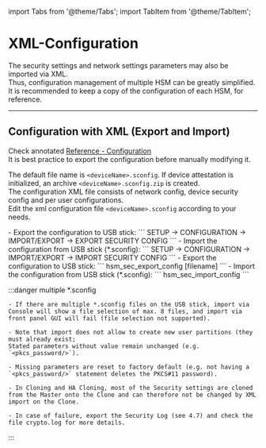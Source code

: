 import Tabs from '@theme/Tabs';
import TabItem from '@theme/TabItem';


# XML-Configuration

The security settings and network settings parameters may also be imported via XML.<br />
Thus, configuration management of multiple HSM can be greatly simplified. It is recommended to keep a copy of the configuration of each HSM, for reference.

---

## Configuration with XML (Export and Import)

Check annotated [Reference - Configuration](../Configuration/HSM-config-2_11.md)<br />
It is best practice to export the configuration before manually modifying it.

The default file name is `<deviceName>.sconfig`. If device attestation is initialized, an archive `<deviceName>.sconfig.zip` is created.<br />
The configuration XML file consists of network config, device security config and per user configurations.<br />
Edit the xml configuration file `<deviceName>.sconfig` according to your needs.

<Tabs groupId="device-setup">
  <TabItem value="x-series" label="Primus X-Series device" default>
    - Export the configuration to USB stick:
    ```
        SETUP → CONFIGURATION → IMPORT/EXPORT → EXPORT SECURITY CONFIG
    ```
    - Import the configuration from USB stick (*.sconfig):
    ```
       SETUP → CONFIGURATION → IMPORT/EXPORT → IMPORT SECURITY CONFIG
    ```
  </TabItem>
  <TabItem value="e-series" label="Primus E-Series device">
    - Export the configuration to USB stick:
    ```
        hsm_sec_export_config [filename]
    ```
    - Import the configuration from USB stick (*.sconfig):
    ```
       hsm_sec_import_config
    ```
  </TabItem>
</Tabs>

:::danger multiple *.sconfig

    - If there are multiple *.sconfig files on the USB stick, import via Console will show a file selection of max. 8 files, and import via front panel GUI will fail (file selection not supported).
    
    - Note that import does not allow to create new user partitions (they must already exist; 
    Stated parameters without value remain unchanged (e.g. `<pkcs_password/>`). 
    
    - Missing parameters are reset to factory default (e.g. not having a `<pkcs_password/>` statement deletes the PKCS#11 password).
    
    - In Cloning and HA Cloning, most of the Security settings are cloned from the Master onto the Clone and can therefore not be changed by XML import on the Clone. 
    
    - In case of failure, export the Security Log (see 4.7) and check the file crypto.log for more details.

:::
